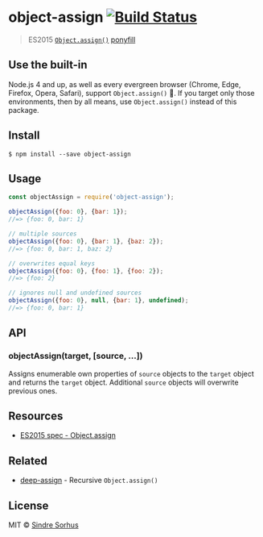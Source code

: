 # object-assign [![Build Status](https://travis-ci.org/sindresorhus/object-assign.svg?branch=master)](https://travis-ci.org/sindresorhus/object-assign)

> ES2015 [`Object.assign()`](http://www.2ality.com/2014/01/object-assign.html) [ponyfill](https://ponyfill.com)

## Use the built-in

Node.js 4 and up, as well as every evergreen browser (Chrome, Edge, Firefox, Opera, Safari),
support `Object.assign()` :tada:. If you target only those environments, then by all
means, use `Object.assign()` instead of this package.

## Install

```
$ npm install --save object-assign
```

## Usage

```js
const objectAssign = require('object-assign');

objectAssign({foo: 0}, {bar: 1});
//=> {foo: 0, bar: 1}

// multiple sources
objectAssign({foo: 0}, {bar: 1}, {baz: 2});
//=> {foo: 0, bar: 1, baz: 2}

// overwrites equal keys
objectAssign({foo: 0}, {foo: 1}, {foo: 2});
//=> {foo: 2}

// ignores null and undefined sources
objectAssign({foo: 0}, null, {bar: 1}, undefined);
//=> {foo: 0, bar: 1}
```

## API

### objectAssign(target, [source, ...])

Assigns enumerable own properties of `source` objects to the `target` object and returns the `target` object.
Additional `source` objects will overwrite previous ones.

## Resources

- [ES2015 spec - Object.assign](https://people.mozilla.org/~jorendorff/es6-draft.html#sec-object.assign)

## Related

- [deep-assign](https://github.com/sindresorhus/deep-assign) - Recursive `Object.assign()`

## License

MIT © [Sindre Sorhus](https://sindresorhus.com)
